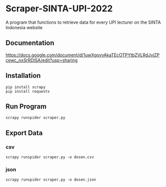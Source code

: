 # Scraper-SINTA-UPI-2022
A program that functions to retrieve data for every UPI lecturer on the SINTA Indonesia website

## Documentation
https://docs.google.com/document/d/1uwXgovvAkaTEcOTPYtbZVLRdJvjZPcewc_nxSrRDlSA/edit?usp=sharing

## Installation
    pip install scrapy
    pip install requests

## Run Program
    scrapy runspider scraper.py
    
## Export Data
### csv
    scrapy runspider scraper.py -o dosen.csv
### json
    scrapy runspider scraper.py -o dosen.json
    
